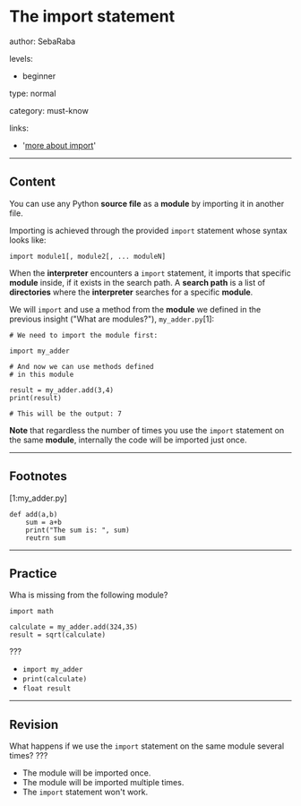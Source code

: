# The import statement
author: SebaRaba

levels:

  - beginner

type: normal

category: must-know

links:

  - '[more about import](https://www.digitalocean.com/community/tutorials/how-to-import-modules-in-python-3)'

---
## Content

You can use any Python **source file** as a **module** by importing it in another file.

Importing is achieved through the provided `import` statement whose syntax looks like:

```
import module1[, module2[, ... moduleN]
```

When the **interpreter** encounters a `import` statement, it imports that specific **module** inside, if it exists in the search path. A **search path** is a list of **directories** where the **interpreter** searches for a specific **module**.

We will `import` and use a method from the **module** we defined in the previous insight ("What are modules?"), `my_adder.py`[1]:

```
# We need to import the module first:

import my_adder

# And now we can use methods defined
# in this module

result = my_adder.add(3,4)
print(result)

# This will be the output: 7
```

**Note** that regardless the number of times you use the `import` statement on the same **module**, internally the code will be imported just once.

---
## Footnotes

[1:my_adder.py]
```
def add(a,b)
    sum = a+b
    print("The sum is: ", sum)
    reutrn sum
```

---
## Practice

Wha is missing from the following module?
```
import math

calculate = my_adder.add(324,35)
result = sqrt(calculate)
```
???

* `import my_adder`
* `print(calculate)`
* `float result`

---
## Revision

What happens if we use the `import` statement on the same module several times?
???

* The module will be imported once.
* The module will be imported multiple times.
* The `import` statement won't work.

